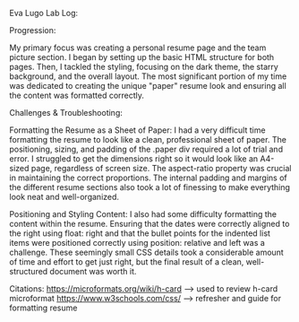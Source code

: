 Eva Lugo Lab Log:

Progression:

My primary focus was creating a personal resume page and the team picture section. I began by setting up the basic HTML structure for both pages. Then, I tackled the styling, focusing on the dark theme, the starry background, and the overall layout. The most significant portion of my time was dedicated to creating the unique "paper" resume look and ensuring all the content was formatted correctly.


Challenges & Troubleshooting:

Formatting the Resume as a Sheet of Paper:
I had a very difficult time formatting the resume to look like a clean, professional sheet of paper. The positioning, sizing, and padding of the .paper div required a lot of trial and error. I struggled to get the dimensions right so it would look like an A4-sized page, regardless of screen size. The aspect-ratio property was crucial in maintaining the correct proportions. The internal padding and margins of the different resume sections also took a lot of finessing to make everything look neat and well-organized.

Positioning and Styling Content:
I also had some difficulty formatting the content within the resume. Ensuring that the dates were correctly aligned to the right using float: right and that the bullet points for the indented list items were positioned correctly using position: relative and left was a challenge. These seemingly small CSS details took a considerable amount of time and effort to get just right, but the final result of a clean, well-structured document was worth it.

Citations: 
https://microformats.org/wiki/h-card  --> used to review h-card microformat
https://www.w3schools.com/css/ --> refresher and guide for formatting resume